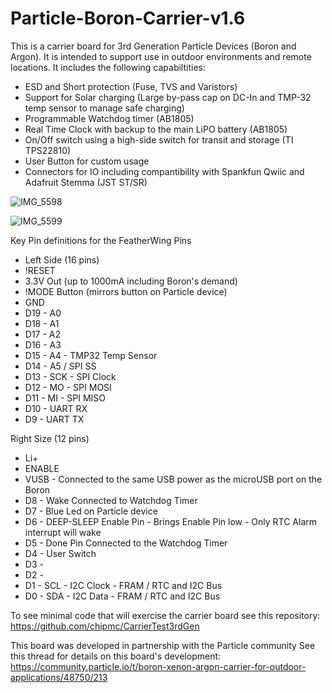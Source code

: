 # Particle-Boron-Carrier-v1.6
This is a carrier board for 3rd Generation Particle Devices (Boron and Argon).  It is intended to support use in outdoor environments and remote locations.  It includes the following capabiltities:
* ESD and Short protection (Fuse, TVS and Varistors)
* Support for Solar charging (Large by-pass cap on DC-In and TMP-32 temp sensor to manage safe charging)
* Programmable Watchdog timer (AB1805)
* Real Time Clock with backup to the main LiPO battery (AB1805)
* On/Off switch using a high-side switch for transit and storage (TI TPS22810)
* User Button for custom usage
* Connectors for IO including compantibility with Spankfun Qwiic and Adafruit Stemma (JST ST/SR)
 
![IMG_5598](https://user-images.githubusercontent.com/6188397/113896743-38480800-9798-11eb-91e1-d70a0c5279e2.jpeg)

![IMG_5599](https://user-images.githubusercontent.com/6188397/113896760-3bdb8f00-9798-11eb-9fd7-45b0ed94a1b0.jpeg)

Key Pin definitions for the FeatherWing Pins
 * Left Side (16 pins)
 * !RESET
 * 3.3V Out (up to 1000mA including Boron's demand)
 * !MODE Button (mirrors button on Particle device)
 * GND
 * D19 - A0
 * D18 - A1
 * D17 - A2
 * D16 - A3
 * D15 - A4 - TMP32 Temp Sensor
 * D14 - A5 / SPI SS 
 * D13 - SCK - SPI Clock
 * D12 - MO - SPI MOSI
 * D11 - MI - SPI MISO
 * D10 - UART RX
 * D9 - UART TX

 Right Size (12 pins)
 * Li+
 * ENABLE
 * VUSB - Connected to the same USB power as the microUSB port on the Boron
 * D8 -   Wake Connected to Watchdog Timer
 * D7 -   Blue Led on Particle device
 * D6 -   DEEP-SLEEP Enable Pin - Brings Enable Pin low - Only RTC Alarm interrupt will wake
 * D5 -   Done Pin Connected to the Watchdog Timer
 * D4 -   User Switch
 * D3 - 
 * D2 - 
 * D1 - SCL - I2C Clock -   FRAM / RTC and I2C Bus
 * D0 - SDA - I2C Data -    FRAM / RTC and I2C Bus

To see minimal code that will exercise the carrier board see this repository:
https://github.com/chipmc/CarrierTest3rdGen

 
 This board was developed in partnership with the Particle community See this thread for details on this board's development:
 https://community.particle.io/t/boron-xenon-argon-carrier-for-outdoor-applications/48750/213
